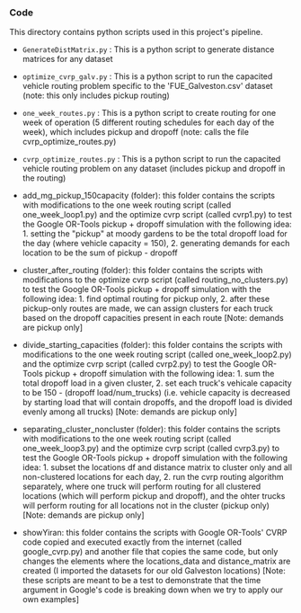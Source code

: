 ### Code

This directory contains python scripts used in this project's pipeline. 

* `GenerateDistMatrix.py` : This is a python script to generate distance matrices for any dataset

*  `optimize_cvrp_galv.py` : This is a python script to run the capacited vehicle routing problem specific to the 'FUE_Galveston.csv' dataset (note: this only includes pickup routing)

*  `one_week_routes.py` : This is a python script to create routing for one week of operation (5 different routing schedules for each day of the week), which includes pickup and dropoff (note: calls the file cvrp_optimize_routes.py)

*  `cvrp_optimize_routes.py` : This is a python script to run the capacited vehicle routing problem on any dataset (includes pickup and dropoff in the routing)

*  add_mg_pickup_150capacity (folder): this folder contains the scripts with modifications to the one week routing script (called one_week_loop1.py) and the optimize cvrp script (called cvrp1.py) to test the Google OR-Tools pickup + dropoff simulation with the following idea: 1. setting the "pickup" at moody gardens to be the total dropoff load for the day (where vehicle capacity = 150), 2. generating demands for each location to be the sum of pickup - dropoff

*  cluster_after_routing (folder): this folder contains the scripts with modifications to the optimize cvrp script (called routing_no_clusters.py) to test the Google OR-Tools pickup + dropoff simulation with the following idea: 1. find optimal routing for pickup only, 2. after these pickup-only routes are made, we can assign clusters for each truck based on the dropoff capacities present in each route [Note: demands are pickup only]

*  divide_starting_capacities (folder): this folder contains the scripts with modifications to the one week routing script (called one_week_loop2.py) and the optimize cvrp script (called cvrp2.py) to test the Google OR-Tools pickup + dropoff simulation with the following idea: 1. sum the total dropoff load in a given cluster, 2. set each truck's vehicale capacity to be 150 - (dropoff load/num_trucks) (i.e. vehicle capacity is decreased by starting load that will contain dropoffs, and the dropoff load is divided evenly among all trucks) [Note: demands are pickup only]

*  separating_cluster_noncluster (folder): this folder contains the scripts with modifications to the one week routing script (called one_week_loop3.py) and the optimize cvrp script (called cvrp3.py) to test the Google OR-Tools pickup + dropoff simulation with the following idea: 1. subset the locations df and distance matrix to cluster only and all non-clustered locations for each day, 2. run the cvrp routing algorithm separately, where one truck will perform routing for all clustered locations (which will perform pickup and dropoff), and the ohter trucks will perform routing for all locations not in the cluster (pickup only) [Note: demands are pickup only]

*  showYiran: this folder contains the scripts with Google OR-Tools' CVRP code copied and executed exactly from the internet (called google_cvrp.py) and another file that copies the same code, but only changes the elements where the locations_data and distance_matrix are created (I imported the datasets for our old Galveston locations) [Note: these scripts are meant to be a test to demonstrate that the time argument in Google's code is breaking down when we try to apply our own examples]
